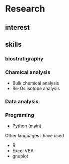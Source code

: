 # Research

## interest


## skills
### biostratigraphy

### Chamical analysis
- Bulk chemical analysis
- Re-Os isotope analysis

### Data analysis


### Programing
- Python
(main) 

Other languages I have used
- R
- Excel VBA
- gnuplot
